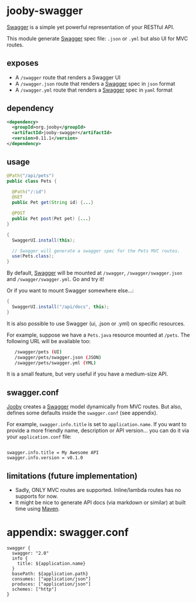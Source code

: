 # jooby-swagger

[Swagger](http://swagger.io) is a simple yet powerful representation of your RESTful API.

This module generate [Swagger](http://swagger.io) spec file: ```.json``` or ```.yml``` but also UI for MVC routes.

## exposes

* A ```/swagger``` route that renders a Swagger UI
* A ```/swagger.json``` route that renders a [Swagger](http://swagger.io) spec in ```json``` format
* A ```/swagger.yml``` route that renders a [Swagger](http://swagger.io) spec in ```yaml``` format

## dependency

```xml
<dependency>
  <groupId>org.jooby</groupId>
  <artifactId>jooby-swagger</artifactId>
  <version>0.11.1</version>
</dependency>
```

## usage

```java
@Path("/api/pets")
public class Pets {

  @Path("/:id")
  @GET
  public Pet get(String id) {...}

  @POST
  public Pet post(Pet pet) {...}
}
```


```java
{
  SwaggerUI.install(this);

  // Swagger will generate a swagger spec for the Pets MVC routes.
  use(Pets.class);
}
```

By default, [Swagger](http://swagger.io) will be mounted at ```/swagger```, ```/swagger/swagger.json``` and ```/swagger/swagger.yml```. Go and try it!

Or if you want to mount Swagger somewhere else...:

```java
{
  SwaggerUI.install("/api/docs", this);
}
```

It is also possible to use Swagger (ui, .json or .yml) on specific resources.

For example, suppose we have a ```Pets.java``` resource mounted at ```/pets```. The following
URL will be available too:

```bash
   /swagger/pets (UI)
   /swagger/pets/swagger.json (JSON)
   /swagger/pets/swagger.yml (YML)
```

It is a small feature, but very useful if you have a medium-size API.

## swagger.conf

[Jooby](http://jooby.org) creates a [Swagger](http://swagger.io) model dynamically from MVC routes. But also, defines some defaults inside the ```swagger.conf``` (see appendix).

For example, ```swagger.info.title``` is set to ```application.name```. If you want
to provide a more friendly name, description or API version... you can do it via your ```application.conf``` file:

```properties

swagger.info.title = My Awesome API
swagger.info.version = v0.1.0

```

## limitations (future implementation)

* Sadly, ONLY MVC routes are supported. Inline/lambda routes has no supports for now.
* It might be nice to generate API docs (via markdown or similar) at built time using [Maven](http://maven.apache.org/).

# appendix: swagger.conf

```properties
swagger {
  swagger: "2.0"
  info {
    title: ${application.name}
  }
  basePath: ${application.path}
  consumes: ["application/json"]
  produces: ["application/json"]
  schemes: ["http"]
}

```

